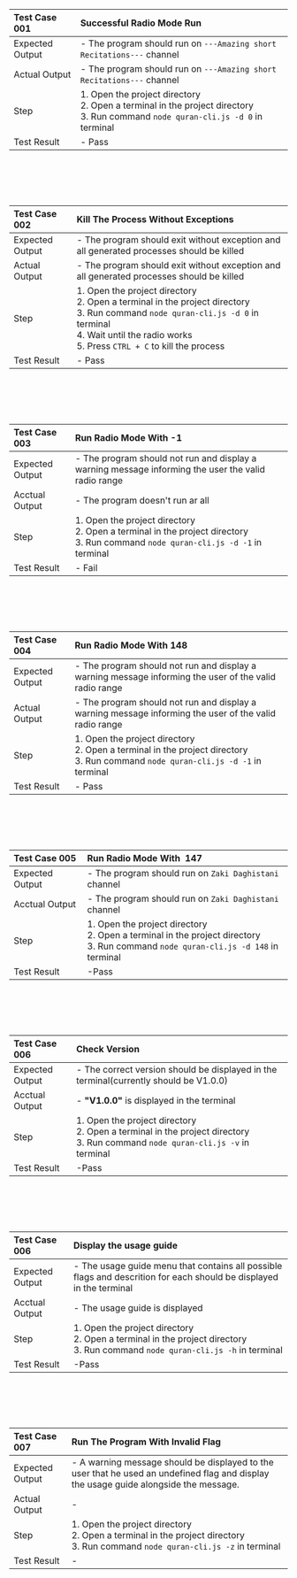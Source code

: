 | Test Case 001   | Successful Radio Mode Run                                                                                                                         |
| :-------------- | :------------------------------------------------------------------------------------------------------------------------------------------------ |
| Expected Output | - The program should run on `---Amazing short Recitations---` channel                                                                             |
| Actual Output  | - The program should run on `---Amazing short Recitations---` channel                                                                             |
| Step            | 1.  Open the project directory<br />2.  Open a terminal in the project directory <br />3.  Run command `node quran-cli.js -d 0` in terminal   |
| Test Result     | - Pass                                                                                                                                                  |
<br>
<br>
<br>
<br>

| Test Case 002   | Kill The Process Without Exceptions                                                                                                                |
| :-------------- | :------------------------------------------------------------------------------------------------------------------------------------------------- |
| Expected Output | - The program should exit without exception and all generated processes should be killed                                                            |
| Actual Output  | - The program should exit without exception and all generated processes should be killed                                                            |
| Step            | 1.  Open the project directory<br />2.  Open a terminal in the project directory <br />3.  Run command `node quran-cli.js -d 0` in terminal<br />4. Wait until the radio works <br />5. Press `CTRL + C` to kill the process |
| Test Result     | - Pass                                                                                                                                                    |
<br>
<br>
<br>
<br>

| Test Case 003   | Run Radio Mode With -1                                                                                                                             |
| :-------------- | :------------------------------------------------------------------------------------------------------------------------------------------------- |
| Expected Output | - The program should not run and display a warning message informing the user the valid radio range                                                |
| Acctual Output  | - The program doesn't run ar all                                                                                                                                                 |
| Step            | 1.  Open the project directory<br />2.  Open a terminal in the project directory <br />3.  Run command `node quran-cli.js -d -1` in terminal   |
| Test Result     | - Fail                                                                                                                                                    |
<br>
<br>
<br>
<br>

| Test Case 004   | Run Radio Mode With 148                                                                                                                            |
| :-------------- | :------------------------------------------------------------------------------------------------------------------------------------------------- |
| Expected Output | - The program should not run and display a warning message informing the user of the valid radio range                                                |
| Actual Output  | - The program should not run and display a warning message informing the user of the valid radio range                                                |
| Step            | 1.  Open the project directory<br />2.  Open a terminal in the project directory <br />3.  Run command `node quran-cli.js -d -1` in terminal   |
| Test Result     | - Pass                                                                                                                                                   |
<br>
<br>
<br>
<br>

| Test Case 005   | Run Radio Mode With  147                                                                                                                            |
| :-------------- | :-------------------------------------------------------------------------------------------------------------------------------------------------- |
| Expected Output | - The program should run on `Zaki Daghistani` channel                                                                                                 |
| Acctual Output  | - The program should run on `Zaki Daghistani` channel                                                                                                 |
| Step            | 1.  Open the project directory<br />2.  Open a terminal in the project directory <br />3.  Run command `node quran-cli.js -d 148` in terminal   |
| Test Result     | -Pass                                                                                                                                                     |
<br>
<br>
<br>
<br>

| Test Case 006   | Check Version                                                                                                                            |
| :-------------- | :-------------------------------------------------------------------------------------------------------------------------------------------------- |
| Expected Output | - The correct version should be displayed in the terminal(currently should be V1.0.0)                                                                                                 |
| Acctual Output  | - **"V1.0.0"** is displayed in the terminal                                                                                                 |
| Step            | 1.  Open the project directory<br />2.  Open a terminal in the project directory <br />3.  Run command `node quran-cli.js -v` in terminal   |
| Test Result     | -Pass                                                                                                                                                     |
<br>
<br>
<br>
<br>

| Test Case 006   | Display the usage guide                                                                                                                            |
| :-------------- | :-------------------------------------------------------------------------------------------------------------------------------------------------- |
| Expected Output | - The usage guide menu that contains all possible flags and descrition for each should be displayed in the terminal                                                                                                 |
| Acctual Output  | - The usage guide is displayed                                                                                                 |
| Step            | 1.  Open the project directory<br />2.  Open a terminal in the project directory <br />3.  Run command `node quran-cli.js -h` in terminal   |
| Test Result     | -Pass                                                                                                                                                     |
<br>
<br>
<br>
<br>

| Test Case 007   | Run The Program With Invalid Flag                                                                                                                            |
| :-------------- | :-------------------------------------------------------------------------------------------------------------------------------------------------- |
| Expected Output | - A warning message should be displayed to the user that he used an undefined flag and display the usage guide alongside the message.                                                                                                 |
| Actual Output  | -                                                                                                 |
| Step            | 1.  Open the project directory<br />2.  Open a terminal in the project directory <br />3.  Run command `node quran-cli.js -z` in terminal   |
| Test Result     | -                                                                                                                                                     |

